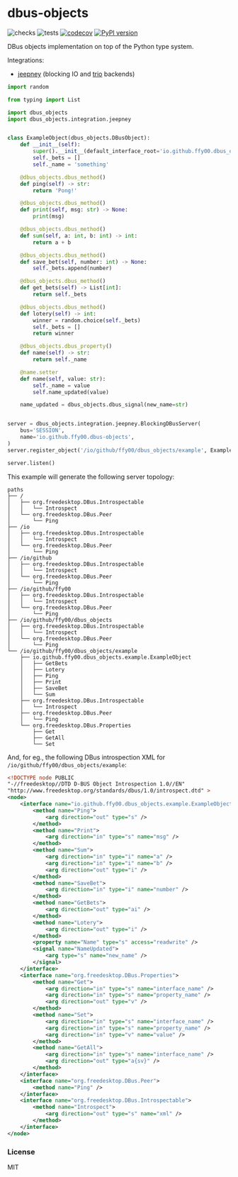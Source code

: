 # dbus-objects

![checks](https://github.com/FFY00/dbus-objects/workflows/checks/badge.svg)
![tests](https://github.com/FFY00/dbus-objects/workflows/tests/badge.svg)
[![codecov](https://codecov.io/gh/FFY00/dbus-objects/branch/master/graph/badge.svg)](https://codecov.io/gh/FFY00/dbus-objects)
[![PyPI version](https://badge.fury.io/py/dbus-objects.svg)](https://pypi.org/project/dbus-objects/)

DBus objects implementation on top of the Python type system.

Integrations:
  - [jeepney](https://gitlab.com/takluyver/jeepney) (blocking IO and [trio](https://github.com/python-trio/trio) backends)

```python
import random

from typing import List

import dbus_objects
import dbus_objects.integration.jeepney


class ExampleObject(dbus_objects.DBusObject):
    def __init__(self):
        super().__init__(default_interface_root='io.github.ffy00.dbus_objects.example')
        self._bets = []
        self._name = 'something'

    @dbus_objects.dbus_method()
    def ping(self) -> str:
        return 'Pong!'

    @dbus_objects.dbus_method()
    def print(self, msg: str) -> None:
        print(msg)

    @dbus_objects.dbus_method()
    def sum(self, a: int, b: int) -> int:
        return a + b

    @dbus_objects.dbus_method()
    def save_bet(self, number: int) -> None:
        self._bets.append(number)

    @dbus_objects.dbus_method()
    def get_bets(self) -> List[int]:
        return self._bets

    @dbus_objects.dbus_method()
    def lotery(self) -> int:
        winner = random.choice(self._bets)
        self._bets = []
        return winner

    @dbus_objects.dbus_property()
    def name(self) -> str:
        return self._name

    @name.setter
    def name(self, value: str):
        self._name = value
        self.name_updated(value)

    name_updated = dbus_objects.dbus_signal(new_name=str)


server = dbus_objects.integration.jeepney.BlockingDBusServer(
    bus='SESSION',
    name='io.github.ffy00.dbus-objects',
)
server.register_object('/io/github/ffy00/dbus_objects/example', ExampleObject())

server.listen()
```

This example will generate the following server topology:
```
paths
├── /
│   ├── org.freedesktop.DBus.Introspectable
│   │   └── Introspect
│   └── org.freedesktop.DBus.Peer
│       └── Ping
├── /io
│   ├── org.freedesktop.DBus.Introspectable
│   │   └── Introspect
│   └── org.freedesktop.DBus.Peer
│       └── Ping
├── /io/github
│   ├── org.freedesktop.DBus.Introspectable
│   │   └── Introspect
│   └── org.freedesktop.DBus.Peer
│       └── Ping
├── /io/github/ffy00
│   ├── org.freedesktop.DBus.Introspectable
│   │   └── Introspect
│   └── org.freedesktop.DBus.Peer
│       └── Ping
├── /io/github/ffy00/dbus_objects
│   ├── org.freedesktop.DBus.Introspectable
│   │   └── Introspect
│   └── org.freedesktop.DBus.Peer
│       └── Ping
└── /io/github/ffy00/dbus_objects/example
    ├── io.github.ffy00.dbus_objects.example.ExampleObject
    │   ├── GetBets
    │   ├── Lotery
    │   ├── Ping
    │   ├── Print
    │   ├── SaveBet
    │   └── Sum
    ├── org.freedesktop.DBus.Introspectable
    │   └── Introspect
    ├── org.freedesktop.DBus.Peer
    │   └── Ping
    └── org.freedesktop.DBus.Properties
        ├── Get
        ├── GetAll
        └── Set
```

And, for eg., the following DBus introspection XML for `/io/github/ffy00/dbus_objects/example`:
```xml
<!DOCTYPE node PUBLIC
"-//freedesktop//DTD D-BUS Object Introspection 1.0//EN"
"http://www.freedesktop.org/standards/dbus/1.0/introspect.dtd" >
<node>
	<interface name="io.github.ffy00.dbus_objects.example.ExampleObject">
		<method name="Ping">
			<arg direction="out" type="s" />
		</method>
		<method name="Print">
			<arg direction="in" type="s" name="msg" />
		</method>
		<method name="Sum">
			<arg direction="in" type="i" name="a" />
			<arg direction="in" type="i" name="b" />
			<arg direction="out" type="i" />
		</method>
		<method name="SaveBet">
			<arg direction="in" type="i" name="number" />
		</method>
		<method name="GetBets">
			<arg direction="out" type="ai" />
		</method>
		<method name="Lotery">
			<arg direction="out" type="i" />
		</method>
		<property name="Name" type="s" access="readwrite" />
		<signal name="NameUpdated">
			<arg type="s" name="new_name" />
		</signal>
	</interface>
	<interface name="org.freedesktop.DBus.Properties">
		<method name="Get">
			<arg direction="in" type="s" name="interface_name" />
			<arg direction="in" type="s" name="property_name" />
			<arg direction="out" type="v" />
		</method>
		<method name="Set">
			<arg direction="in" type="s" name="interface_name" />
			<arg direction="in" type="s" name="property_name" />
			<arg direction="in" type="v" name="value" />
		</method>
		<method name="GetAll">
			<arg direction="in" type="s" name="interface_name" />
			<arg direction="out" type="a{sv}" />
		</method>
	</interface>
	<interface name="org.freedesktop.DBus.Peer">
		<method name="Ping" />
	</interface>
	<interface name="org.freedesktop.DBus.Introspectable">
		<method name="Introspect">
			<arg direction="out" type="s" name="xml" />
		</method>
	</interface>
</node>
```


### License

MIT
